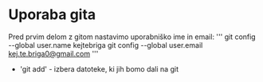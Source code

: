 # Uporaba gita

Pred prvim delom z gitom nastavimo uporabniško ime in email:
'''
git config --global user.name kejtebriga
git config --global user.email kej.te.briga0@gmail.com
'''


- 'git add' - izbera datoteke, ki jih bomo dali na git
